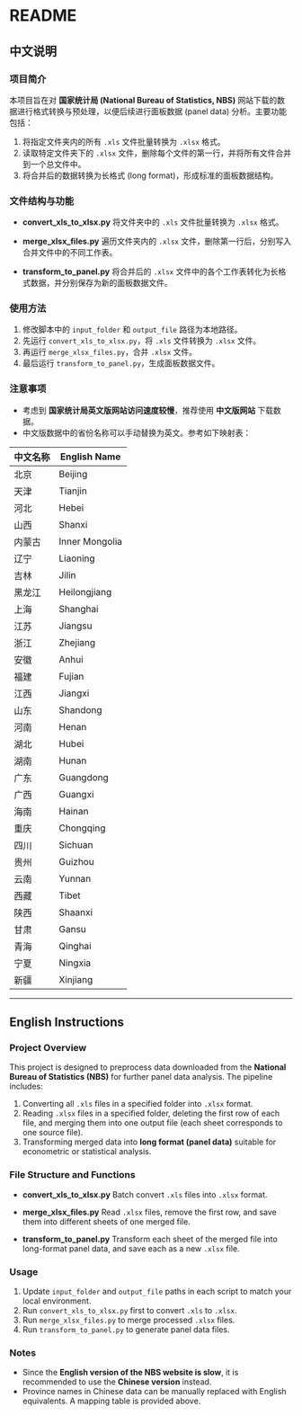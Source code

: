 # README

## 中文说明

### 项目简介

本项目旨在对 **国家统计局 (National Bureau of Statistics, NBS)** 网站下载的数据进行格式转换与预处理，以便后续进行面板数据 (panel data) 分析。主要功能包括：

1. 将指定文件夹内的所有 `.xls` 文件批量转换为 `.xlsx` 格式。
2. 读取特定文件夹下的 `.xlsx` 文件，删除每个文件的第一行，并将所有文件合并到一个总文件中。
3. 将合并后的数据转换为长格式 (long format)，形成标准的面板数据结构。

### 文件结构与功能

* **convert\_xls\_to\_xlsx.py**
  将文件夹中的 `.xls` 文件批量转换为 `.xlsx` 格式。

* **merge\_xlsx\_files.py**
  遍历文件夹内的 `.xlsx` 文件，删除第一行后，分别写入合并文件中的不同工作表。

* **transform\_to\_panel.py**
  将合并后的 `.xlsx` 文件中的各个工作表转化为长格式数据，并分别保存为新的面板数据文件。

### 使用方法

1. 修改脚本中的 `input_folder` 和 `output_file` 路径为本地路径。
2. 先运行 `convert_xls_to_xlsx.py`，将 `.xls` 文件转换为 `.xlsx` 文件。
3. 再运行 `merge_xlsx_files.py`，合并 `.xlsx` 文件。
4. 最后运行 `transform_to_panel.py`，生成面板数据文件。

### 注意事项

* 考虑到 **国家统计局英文版网站访问速度较慢**，推荐使用 **中文版网站** 下载数据。
* 中文版数据中的省份名称可以手动替换为英文。参考如下映射表：

| 中文名称 | English Name   |
| ---- | -------------- |
| 北京   | Beijing        |
| 天津   | Tianjin        |
| 河北   | Hebei          |
| 山西   | Shanxi         |
| 内蒙古  | Inner Mongolia |
| 辽宁   | Liaoning       |
| 吉林   | Jilin          |
| 黑龙江  | Heilongjiang   |
| 上海   | Shanghai       |
| 江苏   | Jiangsu        |
| 浙江   | Zhejiang       |
| 安徽   | Anhui          |
| 福建   | Fujian         |
| 江西   | Jiangxi        |
| 山东   | Shandong       |
| 河南   | Henan          |
| 湖北   | Hubei          |
| 湖南   | Hunan          |
| 广东   | Guangdong      |
| 广西   | Guangxi        |
| 海南   | Hainan         |
| 重庆   | Chongqing      |
| 四川   | Sichuan        |
| 贵州   | Guizhou        |
| 云南   | Yunnan         |
| 西藏   | Tibet          |
| 陕西   | Shaanxi        |
| 甘肃   | Gansu          |
| 青海   | Qinghai        |
| 宁夏   | Ningxia        |
| 新疆   | Xinjiang       |

---

## English Instructions

### Project Overview

This project is designed to preprocess data downloaded from the **National Bureau of Statistics (NBS)** for further panel data analysis. The pipeline includes:

1. Converting all `.xls` files in a specified folder into `.xlsx` format.
2. Reading `.xlsx` files in a specified folder, deleting the first row of each file, and merging them into one output file (each sheet corresponds to one source file).
3. Transforming merged data into **long format (panel data)** suitable for econometric or statistical analysis.

### File Structure and Functions

* **convert\_xls\_to\_xlsx.py**
  Batch convert `.xls` files into `.xlsx` format.

* **merge\_xlsx\_files.py**
  Read `.xlsx` files, remove the first row, and save them into different sheets of one merged file.

* **transform\_to\_panel.py**
  Transform each sheet of the merged file into long-format panel data, and save each as a new `.xlsx` file.

### Usage

1. Update `input_folder` and `output_file` paths in each script to match your local environment.
2. Run `convert_xls_to_xlsx.py` first to convert `.xls` to `.xlsx`.
3. Run `merge_xlsx_files.py` to merge processed `.xlsx` files.
4. Run `transform_to_panel.py` to generate panel data files.

### Notes

* Since the **English version of the NBS website is slow**, it is recommended to use the **Chinese version** instead.
* Province names in Chinese data can be manually replaced with English equivalents. A mapping table is provided above.
